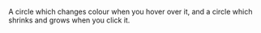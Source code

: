 A circle which changes colour when you hover over it, and a circle which shrinks and grows when you click it.